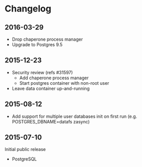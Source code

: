 # Changelog

## 2016-03-29

- Drop chaperone process manager
- Upgrade to Postgres 9.5

## 2015-12-23

- Security review (refs #31597)
  - Add chaperone process manager
  - Start postgres container with non-root user
- Leave data container up-and-running

## 2015-08-12

- Add support for multiple user databases init on first run
  (e.g. POSTGRES_DBNAME=datafs zasync)

## 2015-07-10

Initial public release

- PostgreSQL
